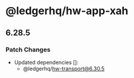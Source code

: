 # @ledgerhq/hw-app-xah

## 6.28.5

### Patch Changes

- Updated dependencies []:
  - @ledgerhq/hw-transport@6.30.5
